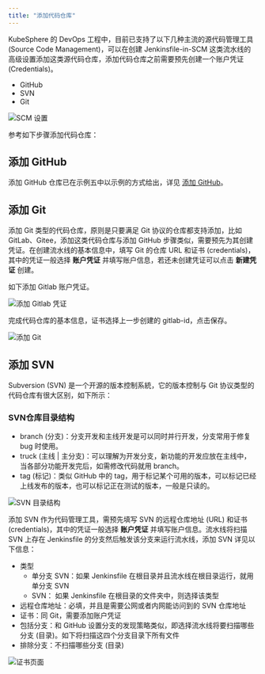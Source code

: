 ```yaml
---
title: "添加代码仓库" 
---
```


KubeSphere 的 DevOps 工程中，目前已支持了以下几种主流的源代码管理工具 (Source Code Management)，可以在创建 Jenkinsfile-in-SCM 这类流水线的高级设置添加这类源代码仓库，添加代码仓库之前需要预先创建一个账户凭证 (Credentials)。

- GitHub
- SVN
- Git

![SCM 设置](/add-scm.png)

参考如下步骤添加代码仓库：

## 添加 GitHub

添加 GitHub 仓库已在示例五中以示例的方式给出，详见 [添加 GitHub](../../quick-start/jenkinsfile-in-scm/#创建凭证)。

## 添加 Git

添加 Git 类型的代码仓库，原则是只要满足 Git 协议的仓库都支持添加，比如 GitLab、Gitee，添加这类代码仓库与添加 GitHub 步骤类似，需要预先为其创建凭证。在创建流水线的基本信息中，填写 Git 的仓库 URL 和证书 (credentials)，其中的凭证一般选择 **账户凭证** 并填写账户信息，若还未创建凭证可以点击 **新建凭证** 创建。

如下添加 Gitlab 账户凭证。

![添加 Gitlab 凭证](/add-gitlab-credentials.png)

完成代码仓库的基本信息，证书选择上一步创建的 gitlab-id，点击保存。

![添加 Git](/add-git.png)

## 添加 SVN

Subversion (SVN) 是一个开源的版本控制系統，它的版本控制与 Git 协议类型的代码仓库有很大区别，如下所示：

### SVN仓库目录结构

- branch (分支)：分支开发和主线开发是可以同时并行开发，分支常用于修复 bug 时使用。
- truck (主线 | 主分支)：可以理解为开发分支，新功能的开发应放在主线中，当各部分功能开发完后，如需修改代码就用 branch。
- tag (标记)：类似 GitHub 中的 tag，用于标记某个可用的版本，可以标记已经上线发布的版本，也可以标记正在测试的版本，一般是只读的。

![SVN 目录结构](/svn-directory.png)

添加 SVN 作为代码管理工具，需预先填写 SVN 的远程仓库地址 (URL) 和证书 (credentials)，其中的凭证一般选择 **账户凭证** 并填写账户信息。流水线将扫描 SVN 上存在 Jenkinsfile 的分支然后触发该分支来运行流水线，添加 SVN 详见以下信息：

- 类型
   - 单分支 SVN：如果 Jenkinsfile 在根目录并且流水线在根目录运行，就用单分支 SVN
   - SVN： 如果 Jenkinsfile 在根目录的文件夹中，则选择该类型
- 远程仓库地址：必填，并且是需要公网或者内网能访问到的 SVN 仓库地址
- 证书：同 Git，需要添加账户凭证
- 包括分支：和 GitHub 设置分支的发现策略类似，即选择流水线将要扫描哪些分支 (目录)。如下将扫描这四个分支目录下所有文件
- 排除分支：不扫描哪些分支 (目录)

![证书页面](/pipeline-svn.png)
